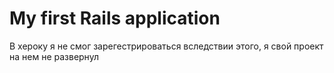 # My first Rails application

В хероку я не смог зарегестрироваться вследствии этого, я свой проект на нем не развернул